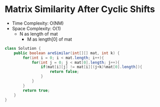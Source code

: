 # Matrix Similarity After Cyclic Shifts

- Time Complexity: O(NM)
- Space Complexity: O(1)
  - N as length of mat
    - M as length[0] of mat

```java
class Solution {
    public boolean areSimilar(int[][] mat, int k) {
        for(int i = 0; i < mat.length; i++){
            for(int j = 0; j < mat[0].length; j++){
                if(mat[i][j] != mat[i][(j+k)%mat[0].length]){
                    return false;
                }
            }
        }
        return true;
    }
}
```
